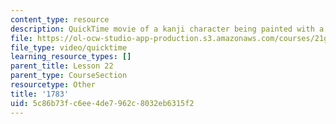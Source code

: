 ```yaml
---
content_type: resource
description: QuickTime movie of a kanji character being painted with a brush.
file: https://ol-ocw-studio-app-production.s3.amazonaws.com/courses/21g-504-japanese-iv-spring-2009/5c86b73fc6ee4de7962c8032eb6315f2_1783.mov
file_type: video/quicktime
learning_resource_types: []
parent_title: Lesson 22
parent_type: CourseSection
resourcetype: Other
title: '1783'
uid: 5c86b73f-c6ee-4de7-962c-8032eb6315f2
---
```

